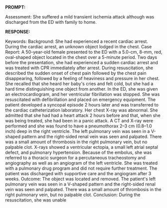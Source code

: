 **PROMPT:**

Assessment: She suffered a mild transient ischemia attack although was discharged from the ED with family to home.

**RESPONSE:**

   Keywords:  Background: She had experienced a recent cardiac arrest. During the cardiac arrest, an unknown object lodged in the chest.  Case Report:  A 50-year-old female presented to the ED with a 5.0-cm, 8-mm, red, oval-shaped object located in the chest over a 5-minute period. Two days before the presentation, she had experienced a sudden cardiac arrest and was treated with CPR immediately after arrest. During resuscitation, she described the sudden onset of chest pain followed by the chest pain disappearing, followed by a feeling of heaviness and pressure in her chest. She recalled that she heard her baby's cries and felt cold, but she had a hard time distinguishing one object from another. In the ED, she was given an electrocardiogram, and her ventricular fibrillation was stopped. She was resuscitated with defibrillation and placed on emergency equipment. The patient developed a syncopal episode 2 hours later and was transferred to the cardiac catheterization laboratory. Her chest X-ray was abnormal. She admitted that she had had a heart attack 2 hours before and that, when she was being treated, she had been in a panic attack. A CT and X-ray were performed and she was found to have a pneumothorax 2–3 cm (0.8–1.0 inch) deep in the right ventricle. The left pulmonary vein was seen in a V-shaped pattern and the right-sided renal vein was seen and palpated. There was a small amount of thrombosis in the right pulmonary vein, but no palpable clot. X-rays showed a ventricular ectopia, a small left atrial septal defect, and pulmonary hypertension. Because of the embolus, she was referred to a thoracic surgeon for a percutaneous tracheostomy and angiography as well as an angiogram of the left ventricle. She was treated with a pulmonary drug program and did not require further treatment. The patient was discharged with supportive care and the angiogram after 3 weeks.  Outcome:  The object was located and removed. The patient's left pulmonary vein was seen in a V-shaped pattern and the right-sided renal vein was seen and palpated. There was a small amount of thrombosis in the right pulmonary vein, but no palpable clot.  Conclusion:  During the resuscitation, she was unable
